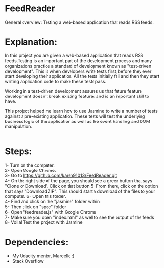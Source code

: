 # FeedReader
General overview:
Testing a web-based application that reads RSS feeds.



# Explanation:
In this project you are given a web-based application that reads RSS feeds.Testing is an important part of the development process and many organizations practice a standard of development known as "test-driven development". This is when developers write tests first, before they ever start developing their application. All the tests initially fail and then they start writing application code to make these tests pass.

Working in a test-driven development assures us that future feature development doesn't break existing features and is an important skill to have.

This project helped me learn how to use Jasmine to write a number of tests against a pre-existing application. These tests will test the underlying business logic of the application as well as the event handling and DOM manipulation.<br>
<br>

# Steps:<br>
1- Turn on the computer.<br>
2- Open Google Chrome.<br>
3- Go to https://github.com/karen91013/FeedReader.git <br>
4- On the right side of the page, you should see a green button that says "Clone or Download". Click on that button
5- From there, click on the option that says "Download ZIP". This should start a download of the files to your computer.
6- Open this folder.<br>
4- Find and click on the "jasmine" folder within<br>
5- Then click on "spec" folder<br>
6- Open "feedreader.js" with Google Chrome<br>
7- Make sure you open "index.html" as well to see the output of the feeds<br>
8- Voila! Test the project with Jasmine<br>

# Dependencies:<br> 
- My Udacity mentor, Marcello :)<br>
- Stack Overflow<br>
